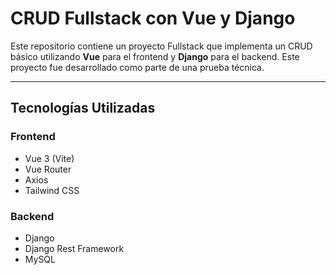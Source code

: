 # CRUD Fullstack con Vue y Django

Este repositorio contiene un proyecto Fullstack que implementa un CRUD básico utilizando **Vue** para el frontend y **Django** para el backend. Este proyecto fue desarrollado como parte de una prueba técnica.

---

## Tecnologías Utilizadas

### Frontend
- Vue 3 (Vite)
- Vue Router
- Axios
- Tailwind CSS

### Backend
- Django
- Django Rest Framework
- MySQL


